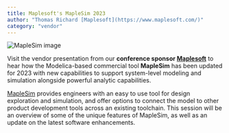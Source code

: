 ```yaml
---
title: Maplesoft's MapleSim 2023
author: "Thomas Richard [Maplesoft](https://www.maplesoft.com/)"
category: "vendor"
---
```

![MapleSim image](https://www.maplesoft.com/images2023/maplesim/maplesim-small-image.jpg "MapleSim Image")

Visit the vendor presentation from our **conference sponsor [Maplesoft](https://www.maplesoft.com)** to hear how the Modelica-based commercial tool **MapleSim** has been updated for 2023 with new capabilities to support system-level modeling and simulation alongside powerful analytic capabilities.

[MapleSim](https://www.maplesoft.com/products/maplesim/flexible-modeling-environment/) provides engineers with an easy to use tool for design exploration and simulation, and offer options to connect the model to other product development tools across an existing toolchain.  This session will be an overview of some of the unique features of MapleSim, as well as an update on the latest software enhancements.
